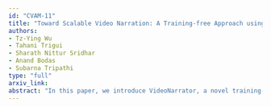 ```yaml
---
id: "CVAM-11"
title: "Toward Scalable Video Narration: A Training-free Approach using Multimodal Large Language Models"
authors:
- Tz-Ying Wu
- Tahani Trigui
- Sharath Nittur Sridhar
- Anand Bodas
- Subarna Tripathi
type: "full"
arxiv_link:
abstract: "In this paper, we introduce VideoNarrator, a novel training-free pipeline designed to generate dense video captions that offer a structured snapshot of video content. These captions offer detailed narrations with precise timestamps, capturing the nuances present in each segment of the video. Despite advancements in multimodal large language models (MLLMs) for video comprehension, these models often struggle with temporally aligned narrations and tend to hallucinate, particularly in unfamiliar scenarios. VideoNarrator addresses these challenges by leveraging a flexible pipeline where off-the-shelf MLLMs and visual-language models (VLMs) can function as caption generators, context providers, or caption verifiers. Our experimental results demonstrate that the synergistic interaction of these components significantly enhances the quality and accuracy of video narrations, effectively reducing hallucinations and improving temporal alignment. This structured approach not only enhances video understanding but also facilitates downstream tasks such as video summarization and video question answering, and can be potentially extended for advertising and marketing applications."
---
```


